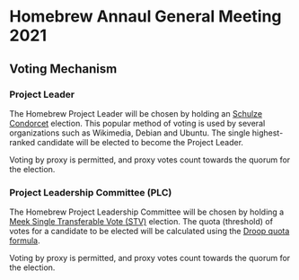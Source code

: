 # Homebrew Annaul General Meeting 2021

## Voting Mechanism

### Project Leader

The Homebrew Project Leader will be chosen by holding an [Schulze Condorcet](https://en.wikipedia.org/wiki/Schulze_method) election. This popular method of voting is used by several organizations such as Wikimedia, Debian and Ubuntu. The single highest-ranked candidate will be elected to become the Project Leader.

Voting by proxy is permitted, and proxy votes count towards the quorum for the election.

### Project Leadership Committee (PLC)

The Homebrew Project Leadership Committee will be chosen by holding a [Meek Single Transferable Vote (STV)](https://en.wikipedia.org/wiki/Counting_single_transferable_votes#Meek) election. The quota (threshold) of votes for a candidate to be elected will be calculated using the [Droop quota formula](https://en.wikipedia.org/wiki/Droop_quota).

Voting by proxy is permitted, and proxy votes count towards the quorum for the election.
